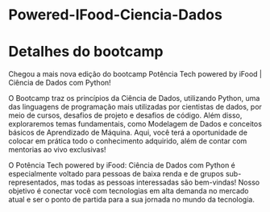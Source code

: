 # Powered-IFood-Ciencia-Dados
# Detalhes do bootcamp
Chegou a mais nova edição do bootcamp Potência Tech powered by iFood | Ciência de Dados com Python!

O Bootcamp traz os princípios da Ciência de Dados, utilizando Python, uma das linguagens de programação mais utilizadas por cientistas de dados, por meio de cursos, desafios de projeto e desafios de código. Além disso, exploraremos temas fundamentais, como Modelagem de Dados e conceitos básicos de Aprendizado de Máquina. Aqui, você terá a oportunidade de colocar em prática todo o conhecimento adquirido, além de contar com mentorias ao vivo exclusivas!

O Potência Tech powered by iFood: Ciência de Dados com Python é especialmente voltado para pessoas de baixa renda e de grupos sub-representados, mas todas as pessoas interessadas são bem-vindas! Nosso objetivo é conectar você com tecnologias em alta demanda no mercado atual e ser o ponto de partida para a sua jornada no mundo da tecnologia.
